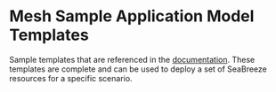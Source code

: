 # Mesh Sample Application Model Templates

Sample templates that are referenced in the [documentation](../../docs/conceptual-docs/). These templates are complete and can be used to deploy a set of SeaBreeze resources for a specific scenario.
